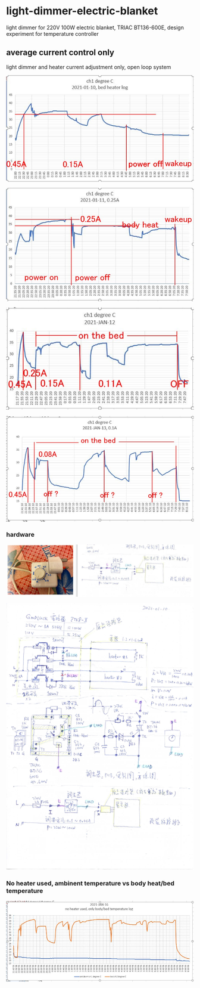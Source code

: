 # light-dimmer-electric-blanket
light dimmer for 220V 100W electric blanket, TRIAC BT136-600E, design experiment for temperature controller

## average current control only
light dimmer and heater current adjustment only, open loop system

![average_current_control_only/log_plot/2021-01-11bed-heater-plot1.jpg](average_current_control_only/log_plot/2021-01-11bed-heater-plot1.jpg)  

![average_current_control_only/log_plot/2021-01-12bed-heater-plot1.jpg](average_current_control_only/log_plot/2021-01-12bed-heater-plot1.jpg)  

![average_current_control_only/log_plot/2021-01-13bed-heater-plot1.jpg](average_current_control_only/log_plot/2021-01-13bed-heater-plot1.jpg)  
  
![average_current_control_only/log_plot/2021-01-14bed-heater-plot1.jpg](average_current_control_only/log_plot/2021-01-14bed-heater-plot1.jpg)  



### hardware


![average_current_control_only/hardware/Electric_blanket_light_dimmer_schematic.jpg](average_current_control_only/hardware/Electric_blanket_light_dimmer_schematic.jpg)

![average_current_control_only/hardware/schematic.jpg](average_current_control_only/hardware/schematic.jpg)  


### No heater used, ambinent temperature vs body heat/bed temperature  

![average_current_control_only/log_plot/2021-01-16bed-plot1.jpg](average_current_control_only/log_plot/2021-01-16bed-plot1.jpg) 
